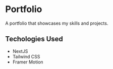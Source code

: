 # Portfolio
A portfolio that showcases my skills and projects.

## Techologies Used
* NextJS
* Tailwind CSS
* Framer Motion

